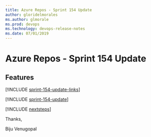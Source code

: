 ```yaml
---
title: Azure Repos - Sprint 154 Update
author: gloridelmorales
ms.author: glmorale
ms.prod: devops
ms.technology: devops-release-notes
ms.date: 07/01/2019
---
```


# Azure Repos - Sprint 154 Update

## Features

[!INCLUDE [sprint-154-update-links](../_shared/repos/sprint-154-update-links.md)]

[!INCLUDE [sprint-154-update](../_shared/repos/sprint-154-update.md)]

[!INCLUDE [nextsteps](../_shared/nextsteps.md)]

Thanks,

Biju Venugopal